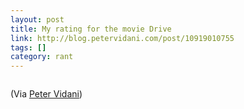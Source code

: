 ```yaml
---
layout: post
title: My rating for the movie Drive
link: http://blog.petervidani.com/post/10919010755
tags: []
category: rant
---
```


<p><img src="http://29.media.tumblr.com/tumblr_lsf5h1ZLRa1qz52aeo1_500.png" alt="" /></p>
<p>(Via <a href="http://blog.petervidani.com/">Peter Vidani</a>)</p>
